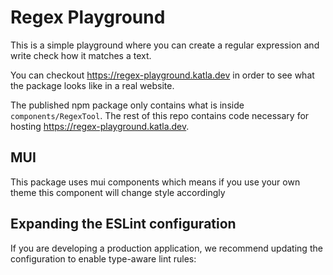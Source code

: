 # Regex Playground

This is a simple playground where you can create a regular expression and write check how it matches a text.

You can checkout https://regex-playground.katla.dev in order to see what the package looks like in a real website.

The published npm package only contains what is inside `components/RegexTool`. The rest of this repo contains code necessary for hosting https://regex-playground.katla.dev.

## MUI

This package uses mui components which means if you use your own theme this component will change style accordingly

## Expanding the ESLint configuration

If you are developing a production application, we recommend updating the configuration to enable type-aware lint rules:
